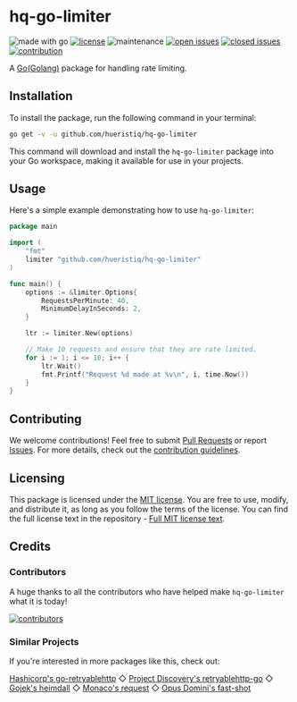 # hq-go-limiter

![made with go](https://img.shields.io/badge/made%20with-Go-0000FF.svg) [![license](https://img.shields.io/badge/license-MIT-gray.svg?color=0000FF)](https://github.com/hueristiq/hq-go-limiter/blob/master/LICENSE) ![maintenance](https://img.shields.io/badge/maintained%3F-yes-0000FF.svg) [![open issues](https://img.shields.io/github/issues-raw/hueristiq/hq-go-limiter.svg?style=flat&color=0000FF)](https://github.com/hueristiq/hq-go-limiter/issues?q=is:issue+is:open) [![closed issues](https://img.shields.io/github/issues-closed-raw/hueristiq/hq-go-limiter.svg?style=flat&color=0000FF)](https://github.com/hueristiq/hq-go-limiter/issues?q=is:issue+is:closed) [![contribution](https://img.shields.io/badge/contributions-welcome-0000FF.svg)](https://github.com/hueristiq/hq-go-limiter/blob/master/CONTRIBUTING.md)

A [Go(Golang)](https://golang.org/) package for handling rate limiting.

## Installation

To install the package, run the following command in your terminal:

```bash
go get -v -u github.com/hueristiq/hq-go-limiter
```

This command will download and install the `hq-go-limiter` package into your Go workspace, making it available for use in your projects.


## Usage

Here's a simple example demonstrating how to use `hq-go-limiter`:

```go
package main

import (
	"fmt"
	limiter "github.com/hueristiq/hq-go-limiter"
)

func main() {
	options := &limiter.Options{
		RequestsPerMinute: 40,
		MinimumDelayInSeconds: 2,
	}

	ltr := limiter.New(options)

	// Make 10 requests and ensure that they are rate limited.
	for i := 1; i <= 10; i++ {
		ltr.Wait()
		fmt.Printf("Request %d made at %v\n", i, time.Now())
	}
}
```

## Contributing

We welcome contributions! Feel free to submit [Pull Requests](https://github.com/hueristiq/hq-go-limiter/pulls) or report [Issues](https://github.com/hueristiq/hq-go-limiter/issues). For more details, check out the [contribution guidelines](https://github.com/hueristiq/hq-go-limiter/blob/master/CONTRIBUTING.md).

## Licensing

This package is licensed under the [MIT license](https://opensource.org/license/mit). You are free to use, modify, and distribute it, as long as you follow the terms of the license. You can find the full license text in the repository - [Full MIT license text](https://github.com/hueristiq/hq-go-limiter/blob/master/LICENSE).

## Credits

### Contributors

A huge thanks to all the contributors who have helped make `hq-go-limiter` what it is today!

[![contributors](https://contrib.rocks/image?repo=hueristiq/hq-go-limiter&max=500)](https://github.com/hueristiq/hq-go-limiter/graphs/contributors)

### Similar Projects

If you're interested in more packages like this, check out:

[Hashicorp's go-retryablehttp](https://github.com/hashicorp/go-retryablehttp) ◇ [Project Discovery's retryablehttp-go](https://github.com/projectdiscovery/retryablehttp-go) ◇ [Gojek's heimdall](https://github.com/gojek/heimdall) ◇ [Monaco's request](https://github.com/monaco-io/request) ◇ [Opus Domini's fast-shot](https://github.com/opus-domini/fast-shot)
